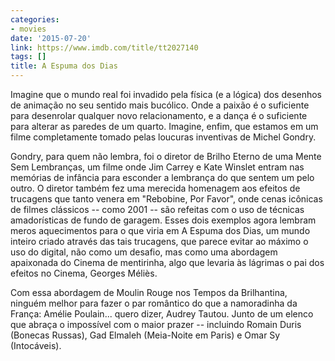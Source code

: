 ```yaml
---
categories:
- movies
date: '2015-07-20'
link: https://www.imdb.com/title/tt2027140
tags: []
title: A Espuma dos Dias
---
```


Imagine que o mundo real foi invadido pela física (e a lógica) dos desenhos de animação no seu sentido mais bucólico. Onde a paixão é o suficiente para desenrolar qualquer novo relacionamento, e a dança é o suficiente para alterar as paredes de um quarto. Imagine, enfim, que estamos em um filme completamente tomado pelas loucuras inventivas de Michel Gondry.

Gondry, para quem não lembra, foi o diretor de Brilho Eterno de uma Mente Sem Lembranças, um filme onde Jim Carrey e Kate Winslet entram nas memórias de infância para esconder a lembrança do que sentem um pelo outro. O diretor também fez uma merecida homenagem aos efeitos de trucagens que tanto venera em "Rebobine, Por Favor", onde cenas icônicas de filmes clássicos -- como 2001 -- são refeitas com o uso de técnicas amadorísticas de fundo de garagem. Esses dois exemplos agora lembram meros aquecimentos para o que viria em A Espuma dos Dias, um mundo inteiro criado através das tais trucagens, que parece evitar ao máximo o uso do digital, não como um desafio, mas como uma abordagem apaixonada do Cinema de mentirinha, algo que levaria às lágrimas o pai dos efeitos no Cinema, Georges Méliès.

Com essa abordagem de Moulin Rouge nos Tempos da Brilhantina, ninguém melhor para fazer o par romântico do que a namoradinha da França: Amélie Poulain... quero dizer, Audrey Tautou. Junto de um elenco que abraça o impossível com o maior prazer -- incluindo Romain Duris (Bonecas Russas), Gad Elmaleh (Meia-Noite em Paris) e Omar Sy (Intocáveis).